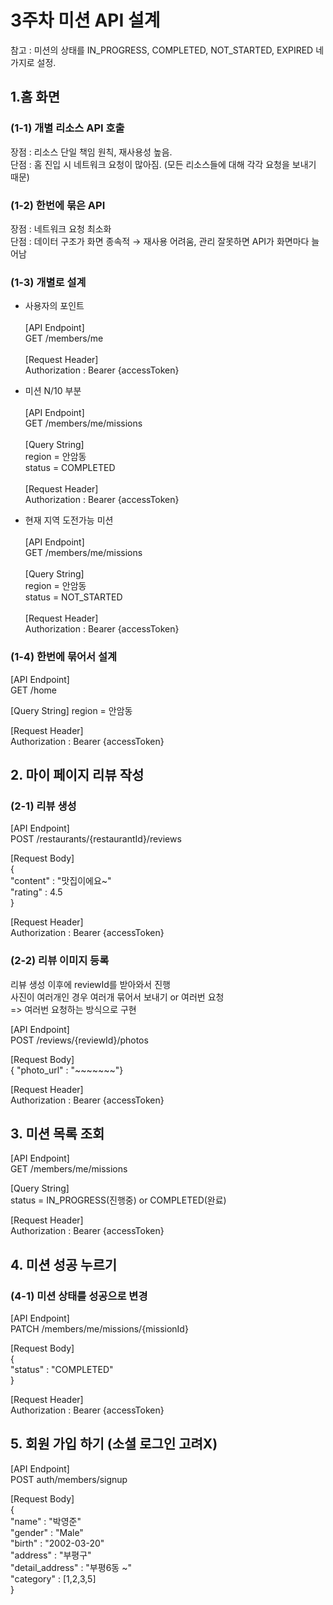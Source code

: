 
# 3주차 미션 API 설계
참고 : 미션의 상태를
IN_PROGRESS,
COMPLETED,
NOT_STARTED,
EXPIRED 네가지로 설정.

## 1.홈 화면
### (1-1) 개별 리소스 API 호출
장점 : 리소스 단일 책임 원칙, 재사용성 높음.<br>
단점 : 홈 진입 시 네트워크 요청이 많아짐. (모든 리소스들에 대해 각각 요청을 보내기 때문)<br>

### (1-2) 한번에 묶은 API
장점 : 네트워크 요청 최소화<br>
단점 : 데이터 구조가 화면 종속적 → 재사용 어려움, 관리 잘못하면 API가 화면마다 늘어남<br>

### (1-3) 개별로 설계
- 사용자의 포인트<br><br>
[API Endpoint] <br>
GET /members/me <br><br>
[Request Header] <br>
Authorization : Bearer {accessToken}


- 미션 N/10 부분<br><br>
[API Endpoint] <br>
GET /members/me/missions<br><br>
[Query String] <br>
region = 안암동<br>
status = COMPLETED<br><br>
[Request Header] <br>
Authorization : Bearer {accessToken}


- 현재 지역 도전가능 미션<br><br>
  [API Endpoint] <br>
  GET /members/me/missions<br><br>
  [Query String] <br>
  region = 안암동<br>
  status = NOT_STARTED<br><br>
  [Request Header] <br>
  Authorization : Bearer {accessToken}

### (1-4) 한번에 묶어서 설계
[API Endpoint] <br>
GET /home <br>

[Query String]
region = 안암동<br>

[Request Header] <br>
Authorization : Bearer {accessToken}





## 2. 마이 페이지 리뷰 작성
### (2-1) 리뷰 생성
[API Endpoint] <br>
POST /restaurants/{restaurantId}/reviews  <br>

[Request Body] <br>
{<br>
"content" : "맛집이에요~" <br>
"rating" : 4.5 <br>
}<br>

[Request Header] <br>
Authorization : Bearer {accessToken}


### (2-2) 리뷰 이미지 등록
리뷰 생성 이후에 reviewId를 받아와서 진행 <br>
사진이 여러개인 경우 여러개 묶어서 보내기 or 여러번 요청 <br>
=> 여러번 요청하는 방식으로 구현<br>

[API Endpoint] <br>
POST /reviews/{reviewId}/photos  <br>

[Request Body] <br>
{ "photo_url" : "~~~~~~~"}<br>

[Request Header] <br>
Authorization : Bearer {accessToken}








## 3. 미션 목록 조회

[API Endpoint] <br>
GET /members/me/missions <br>

[Query String] <br>
status =  IN_PROGRESS(진행중) or COMPLETED(완료)

[Request Header] <br>
Authorization : Bearer {accessToken}






## 4. 미션 성공 누르기

### (4-1) 미션 상태를 성공으로 변경
[API Endpoint] <br>
PATCH /members/me/missions/{missionId}<br>

[Request Body] <br>
{<br>
"status" : "COMPLETED"<br>
}<br>

[Request Header] <br>
Authorization : Bearer {accessToken}






## 5. 회원 가입 하기 (소셜 로그인 고려X)
[API Endpoint]<br>
POST auth/members/signup<br>

[Request Body] <br>
{ <br>
"name" : "박영준"<br>
"gender" : "Male"<br>
"birth" : "2002-03-20"<br>
"address" : "부평구"<br>
"detail_address" : "부평6동 ~"<br>
"category" : [1,2,3,5]<br>
}<br>


